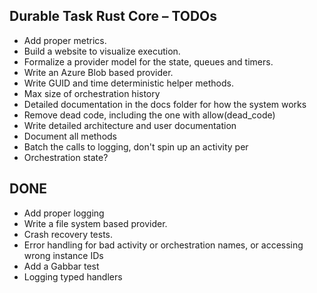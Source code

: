 ## Durable Task Rust Core – TODOs

- Add proper metrics.
- Build a website to visualize execution.
- Formalize a provider model for the state, queues and timers.
- Write an Azure Blob based provider.
- Write GUID and time deterministic helper methods.
- Max size of orchestration history
- Detailed documentation in the docs folder for how the system works
- Remove dead code, including the one with allow(dead_code)
- Write detailed architecture and user documentation 
- Document all methods
- Batch the calls to logging, don't spin up an activity per
- Orchestration state?

## DONE

- Add proper logging
- Write a file system based provider.
- Crash recovery tests.
- Error handling for bad activity or orchestration names, or accessing wrong instance IDs
- Add a Gabbar test
- Logging typed handlers

